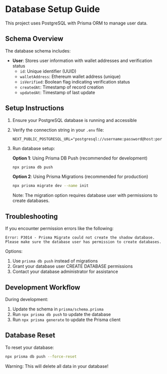 # Database Setup Guide

This project uses PostgreSQL with Prisma ORM to manage user data.

## Schema Overview

The database schema includes:

- **User**: Stores user information with wallet addresses and verification status
  - `id`: Unique identifier (UUID)
  - `walletAddress`: Ethereum wallet address (unique)
  - `isVerified`: Boolean flag indicating verification status
  - `createdAt`: Timestamp of record creation
  - `updatedAt`: Timestamp of last update

## Setup Instructions

1. Ensure your PostgreSQL database is running and accessible
2. Verify the connection string in your `.env` file:
   ```
   NEXT_PUBLIC_POSTGRESQL_URL="postgresql://username:password@host:port/database"
   ```

3. Run database setup:

   **Option 1**: Using Prisma DB Push (recommended for development)
   ```bash
   npx prisma db push
   ```

   **Option 2**: Using Prisma Migrations (recommended for production)
   ```bash
   npx prisma migrate dev --name init
   ```

   Note: The migration option requires database user with permissions to create databases.

## Troubleshooting

If you encounter permission errors like the following:

```
Error: P3014 - Prisma Migrate could not create the shadow database. 
Please make sure the database user has permission to create databases.
```

Options:
1. Use `prisma db push` instead of migrations
2. Grant your database user CREATE DATABASE permissions
3. Contact your database administrator for assistance

## Development Workflow

During development:
1. Update the schema in `prisma/schema.prisma`
2. Run `npx prisma db push` to update the database
3. Run `npx prisma generate` to update the Prisma client

## Database Reset

To reset your database:
```bash
npx prisma db push --force-reset
```
Warning: This will delete all data in your database! 